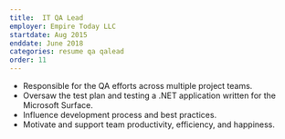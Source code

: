 ```yaml
---
title:  IT QA Lead
employer: Empire Today LLC
startdate: Aug 2015
enddate: June 2018
categories: resume qa qalead
order: 11
---
```


<!-- **IT QA Lead**, *Empire Today LLC* Aug 2015 – June 2018 -->

  - Responsible for the QA efforts across multiple project teams.
  - Oversaw the test plan and testing a .NET application written for the Microsoft Surface.
  - Influence development process and best practices.
  - Motivate and support team productivity, efficiency, and happiness.